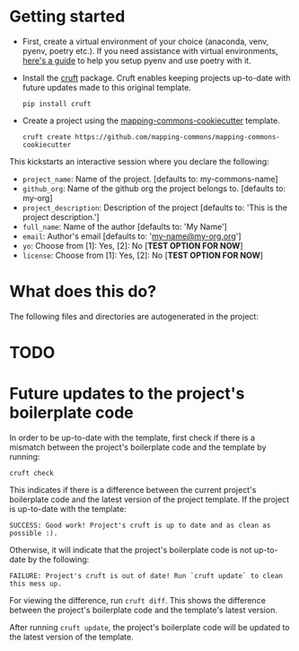 # Getting started

- First, create a virtual environment of your choice (anaconda, venv, pyenv, poetry etc.). If you need assistance with virtual environments, [here's a guide](https://berkeleybop.github.io/best_practice/python_environments) to help you setup pyenv and use poetry with it.
- Install the [cruft](https://github.com/cruft/cruft) package. Cruft enables keeping projects up-to-date with future updates made to this original template.

    ```
    pip install cruft
    ```
- Create a project using the [mapping-commons-cookiecutter](https://github.com/mapping-commons/mapping-commons-cookiecutter) template.
    ```
    cruft create https://github.com/mapping-commons/mapping-commons-cookiecutter
    ```

This kickstarts an interactive session where you declare the following:
- `project_name`: Name of the project. [defaults to: my-commons-name]
- `github_org`: Name of the github org the project belongs to. [defaults to: my-org]
- `project_description`: Description of the project [defaults to: 'This is the project description.']
- `full_name`: Name of the author [defaults to: 'My Name']
- `email`: Author's email [defaults to: 'my-name@my-org.org']
- `yo`: Choose from [1]: Yes, [2]: No [**TEST OPTION FOR NOW**]
- `license`: Choose from [1]: Yes, [2]: No [**TEST OPTION FOR NOW**]

# What does this do?

The following files and directories are autogenerated in the project:
# TODO

# Future updates to the project's boilerplate code

In order to be up-to-date with the template, first check if there is a mismatch between the project's boilerplate code and the template by running:
```
cruft check
```

This indicates if there is a difference between the current project's boilerplate code and the latest version of the project template. If the project is up-to-date with the template:
```
SUCCESS: Good work! Project's cruft is up to date and as clean as possible :).
```

Otherwise, it will indicate that the project's boilerplate code is not up-to-date by the following:
```
FAILURE: Project's cruft is out of date! Run `cruft update` to clean this mess up.
```

For viewing the difference, run `cruft diff`. This shows the difference between the project's boilerplate code and the template's latest version.

After running `cruft update`, the project's boilerplate code will be updated to the latest version of the template.
